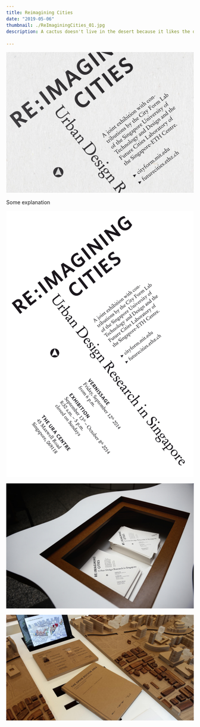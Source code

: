 ```yaml
---
title: Reimagining Cities
date: "2019-05-06"
thumbnail: ./ReImaginingCities_01.jpg
description: A cactus doesn't live in the desert because it likes the desert; it lives there because the desert hasn't killed it yet.

---
```


![Re:Imagining Cities](./ReImaginingCities_03.jpg)

Some explanation

![Re:Imagining Cities](./ReImaginingCities_02.jpg)

![Re:Imagining Cities](./ReImaginingCities_06.jpg)

![Re:Imagining Cities](./ReImaginingCities_04.jpg)
